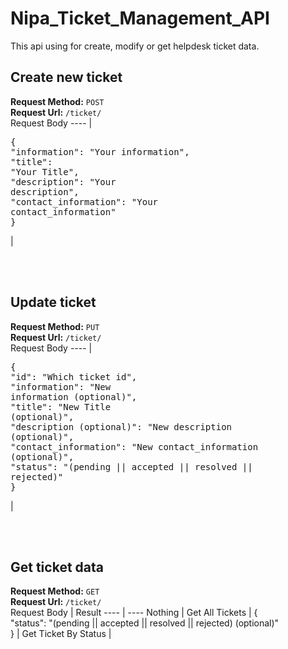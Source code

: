 # Nipa_Ticket_Management_API
This api using for create, modify or get helpdesk ticket data.

## Create new ticket
**Request Method:** `POST`<br/>
**Request Url:** `/ticket/`<br/>
Request Body
---- |
<br/><pre>{<br/>"information": "Your information",<br/>"title": "Your Title",<br/>"description": "Your description",<br/>"contact_information": "Your contact_information"<br/>}</pre> |

<br/><br/>
## Update ticket
**Request Method:** `PUT`<br/>
**Request Url:** `/ticket/`<br/>
Request Body
---- |
<br/><pre>{<br/>"id": "Which ticket id",<br/>"information": "New information (optional)",<br/>"title": "New Title (optional)",<br/>"description (optional)": "New description (optional)",<br/>"contact_information": "New contact_information (optional)",<br/>"status": "(pending \|\| accepted \|\| resolved \|\| rejected)"<br/>}</pre> |


<br/><br/>
## Get ticket data
**Request Method:** `GET`<br/>
**Request Url:** `/ticket/`<br/>
Request Body | Result
---- | ----
Nothing | Get All Tickets |
{<br/>"status": "(pending \|\| accepted \|\| resolved \|\| rejected) (optional)"<br/>} | Get Ticket By Status |
